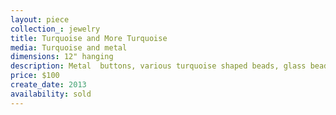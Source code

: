```yaml
---
layout: piece
collection_: jewelry
title: Turquoise and More Turquoise
media: Turquoise and metal
dimensions: 12" hanging
description: Metal  buttons, various turquoise shaped beads, glass beads, stone, spacers findings and wiring working pendant of various turquoise, stone and glass beads. Metal button clasp.
price: $100
create_date: 2013
availability: sold
---
```

